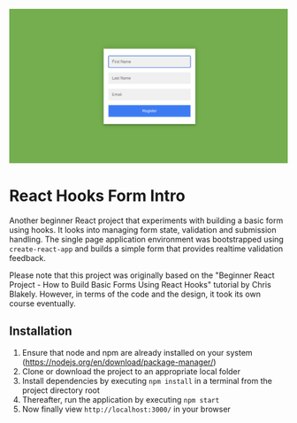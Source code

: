 ![Project Screenshot](/public/screenshot.png)


# React Hooks Form Intro
Another beginner React project that experiments with building a basic form using hooks. It looks into managing form state, validation and submission handling. The single page application environment was bootstrapped using `create-react-app` and builds a simple form that provides realtime validation feedback. 

Please note that this project was originally based on the "Beginner React Project - How to Build Basic Forms Using React Hooks" tutorial by Chris Blakely. However, in terms of the code and the design, it took its own course eventually. 


## Installation
1. Ensure that node and npm are already installed on your system (https://nodejs.org/en/download/package-manager/)
2. Clone or download the project to an appropriate local folder
3. Install dependencies by executing `npm install` in a terminal from the project directory root
4. Thereafter, run the application by executing `npm start`
5. Now finally view `http://localhost:3000/` in your browser
